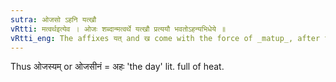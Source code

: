 ```yaml
---
sutra: ओजसो ऽहनि यत्खौ
vRtti: मत्वर्थइत्येव । ओजः शब्दान्मत्वर्थे यत्खौ प्रत्ययौ भवतोऽहन्यभिधेये ॥
vRtti_eng: The affixes यत् and ख come with the force of _matup_, after the word \"_ojas_\", when a day is meant.
---
```

Thus ओजस्यम् or ओजसीनं = अहः 'the day' lit. full of heat.
